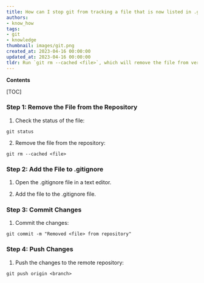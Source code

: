 ```yaml
---
title: How can I stop git from tracking a file that is now listed in .gitignore?
authors:
- know_how
tags:
- git
- knowledge
thumbnail: images/git.png
created_at: 2023-04-16 00:00:00
updated_at: 2023-04-16 00:00:00
tldr: Run `git rm --cached <file>`, which will remove the file from version control but leave it in your working tree.
---
```


**Contents**

[TOC]

### Step 1: Remove the File from the Repository 

1. Check the status of the file: 
```shell
git status
```

2. Remove the file from the repository: 
```shell
git rm --cached <file>
```

### Step 2: Add the File to .gitignore 

1. Open the .gitignore file in a text editor.

2. Add the file to the .gitignore file. 

### Step 3: Commit Changes 

1. Commit the changes: 
```shell
git commit -m "Removed <file> from repository"
```

### Step 4: Push Changes 

1. Push the changes to the remote repository: 
```shell
git push origin <branch>
```
